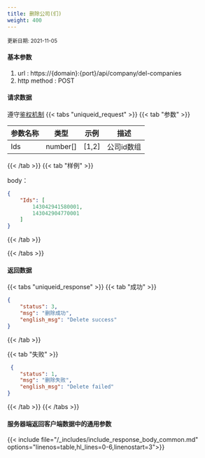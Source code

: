```yaml
---
title: 删除公司(们)
weight: 400
---
```


<small>更新日期: 2021-11-05</small>

#### 基本参数
1. url : https://{domain}:{port}/api/company/del-companies
2. http method : POST

#### 请求数据
遵守[鉴权机制](/auth/)
{{< tabs "uniqueid_request" >}}
{{< tab "参数" >}} 

|  参数名称   |  类型 |  示例 |  描述 |
|  ----  | ----  | ----  | ----  |
|  Ids  | number[]  | [1,2]  | 公司id数组 |

{{< /tab >}}
{{< tab "样例" >}}


body： 

```json
{
    "Ids": [
        143042941580001,
        143042904770001
    ]
}
```
{{< /tab >}}

{{< /tabs >}}


#### 返回数据


{{< tabs "uniqueid_response" >}}
{{< tab "成功" >}} 
```json
{
    "status": 3,
    "msg": "删除成功",
    "english_msg": "Delete success"
}
```   
{{< /tab >}}

{{< tab "失败" >}}
```json
 {
    "status": 1,
    "msg": "删除失败",
    "english_msg": "Delete failed"
}
```
{{< /tab >}}
{{< /tabs >}}
 
#### 服务器端返回客户端数据中的通用参数

{{< include file="/_includes/include_response_body_common.md"  options="linenos=table,hl_lines=0-6,linenostart=3">}}
